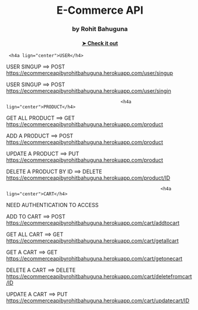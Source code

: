 <h1 align="center" >  E-Commerce API </h1>
<h3 align="center">by Rohit Bahuguna </h3>
<h4 align="center"><a href="https://ecommerceapibyrohitbahuguna.herokuapp.com"> ➤ Check it out</a></h4>

     <h4a lign="center">USER</h4>
                                                                      

USER SINGUP  ==> POST
          https://ecommerceapibyrohitbahuguna.herokuapp.com/user/singup

USER SINGUP  ==> POST
          https://ecommerceapibyrohitbahuguna.herokuapp.com/user/singin


                                               <h4a lign="center">PRODUCT</h4>                        

 
GET ALL PRODUCT ==> GET
          https://ecommerceapibyrohitbahuguna.herokuapp.com/product

ADD A PRODUCT  ==> POST
           https://ecommerceapibyrohitbahuguna.herokuapp.com/product


UPDATE A PRODUCT  ==> PUT
           https://ecommerceapibyrohitbahuguna.herokuapp.com/product


DELETE A PRODUCT BY ID ==> DELETE
            https://ecommerceapibyrohitbahuguna.herokuapp.com/product/ID

   
                                                              <h4a lign="center">CART</h4>              
                               
NEED AUTHENTICATION TO ACCESS
                                
ADD TO CART ==> POST                           
              https://ecommerceapibyrohitbahuguna.herokuapp.com/cart/addtocart

GET ALL CART ==> GET
              https://ecommerceapibyrohitbahuguna.herokuapp.com/cart/getallcart

GET A CART ==> GET
               https://ecommerceapibyrohitbahuguna.herokuapp.com/cart/getonecart

DELETE A CART ==> DELETE
               https://ecommerceapibyrohitbahuguna.herokuapp.com/cart/deletefromcart/ID


UPDATE A CART ==> PUT
               https://ecommerceapibyrohitbahuguna.herokuapp.com/cart/updatecart/ID
